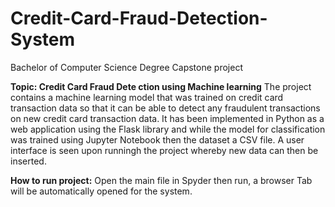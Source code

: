 # Credit-Card-Fraud-Detection-System
Bachelor of Computer Science Degree Capstone project 

**Topic: Credit Card Fraud Dete ction using Machine learning**
The project contains a machine learning model that was trained on credit card transaction data so that it can be able to detect any fraudulent transactions on new credit card transaction data. 
It has been implemented in Python as a web application using the Flask library and while the model for classification was trained using Jupyter Notebook then the dataset a CSV file. 
A user interface is seen upon runningh the project whereby new data can then be inserted.

**How to run project:**
Open the main file in Spyder then run, a browser Tab will be automatically opened for the system.
